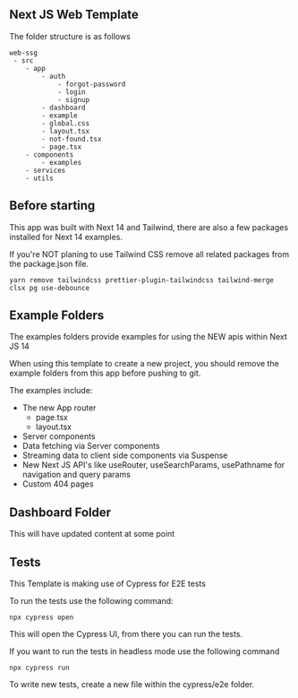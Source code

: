 ## Next JS Web Template

The folder structure is as follows

```
web-ssg
 - src
    - app
        - auth
            - forgot-password
            - login
            - signup
        - dashboard
        - example
        - global.css
        - layout.tsx
        - not-found.tsx
        - page.tsx
    - components
        - examples
    - services
    - utils
```

## Before starting

This app was built with Next 14 and Tailwind, there are also a few packages installed for Next 14 examples.

If you're NOT planing to use Tailwind CSS remove all related packages from the package.json file.

```
yarn remove tailwindcss prettier-plugin-tailwindcss tailwind-merge clsx pg use-debounce
```

## Example Folders

The examples folders provide examples for using the NEW apis within Next JS 14

When using this template to create a new project, you should remove the example folders from this app before pushing to git.

The examples include:

- The new App router
  - page.tsx
  - layout.tsx
- Server components
- Data fetching via Server components
- Streaming data to client side components via Suspense
- New Next JS API's like useRouter, useSearchParams, usePathname for navigation and query params
- Custom 404 pages

## Dashboard Folder

This will have updated content at some point

## Tests

This Template is making use of Cypress for E2E tests

To run the tests use the following command:

```
npx cypress open
```

This will open the Cypress UI, from there you can run the tests.

If you want to run the tests in headless mode use the following command

```
npx cypress run
```

To write new tests, create a new file within the cypress/e2e folder.
